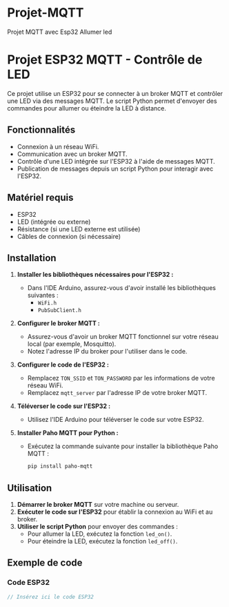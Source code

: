 # Projet-MQTT
Projet MQTT avec Esp32 Allumer led

# Projet ESP32 MQTT - Contrôle de LED

Ce projet utilise un ESP32 pour se connecter à un broker MQTT et contrôler une LED via des messages MQTT. Le script Python permet d'envoyer des commandes pour allumer ou éteindre la LED à distance.

## Fonctionnalités

- Connexion à un réseau WiFi.
- Communication avec un broker MQTT.
- Contrôle d'une LED intégrée sur l'ESP32 à l'aide de messages MQTT.
- Publication de messages depuis un script Python pour interagir avec l'ESP32.

## Matériel requis

- ESP32
- LED (intégrée ou externe)
- Résistance (si une LED externe est utilisée)
- Câbles de connexion (si nécessaire)

## Installation

1. **Installer les bibliothèques nécessaires pour l'ESP32 :**
   - Dans l'IDE Arduino, assurez-vous d'avoir installé les bibliothèques suivantes :
     - `WiFi.h`
     - `PubSubClient.h`

2. **Configurer le broker MQTT :**
   - Assurez-vous d'avoir un broker MQTT fonctionnel sur votre réseau local (par exemple, Mosquitto).
   - Notez l'adresse IP du broker pour l'utiliser dans le code.

3. **Configurer le code de l'ESP32 :**
   - Remplacez `TON_SSID` et `TON_PASSWORD` par les informations de votre réseau WiFi.
   - Remplacez `mqtt_server` par l'adresse IP de votre broker MQTT.

4. **Téléverser le code sur l'ESP32 :**
   - Utilisez l'IDE Arduino pour téléverser le code sur votre ESP32.

5. **Installer Paho MQTT pour Python :**
   - Exécutez la commande suivante pour installer la bibliothèque Paho MQTT :
     ```bash
     pip install paho-mqtt
     ```

## Utilisation

1. **Démarrer le broker MQTT** sur votre machine ou serveur.
2. **Exécuter le code sur l'ESP32** pour établir la connexion au WiFi et au broker.
3. **Utiliser le script Python** pour envoyer des commandes :
   - Pour allumer la LED, exécutez la fonction `led_on()`.
   - Pour éteindre la LED, exécutez la fonction `led_off()`.

## Exemple de code

### Code ESP32

```cpp
// Insérez ici le code ESP32
